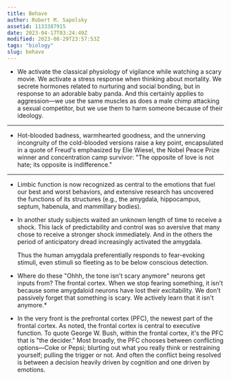 ```yaml
---
title: Behave
author: Robert M. Sapolsky
assetid: 1133387915
date: 2023-04-17T03:24:49Z
modified: 2023-08-29T23:57:53Z
tags: "biology"
slug: behave
---
```


*  We activate the classical physiology of vigilance while watching a scary movie. We activate a stress response when thinking about mortality. We secrete hormones related to nurturing and social bonding, but in response to an adorable baby panda. And this certainly applies to aggression—we use the same muscles as does a male chimp attacking a sexual competitor, but we use them to harm someone because of their ideology.

---

*  Hot-blooded badness, warmhearted goodness, and the unnerving incongruity of the cold-blooded versions raise a key point, encapsulated in a quote of Freud's emphasized by Elie Wiesel, the Nobel Peace Prize winner and concentration camp survivor: "The opposite of love is not hate; its opposite is indifference."

---

*  Limbic function is now recognized as central to the emotions that fuel our best and worst behaviors, and extensive research has uncovered the functions of its structures (e.g., the amygdala, hippocampus, septum, habenula, and mammillary bodies).

*  In another study subjects waited an unknown length of time to receive a shock. This lack of predictability and control was so aversive that many chose to receive a stronger shock immediately. And in the others the period of anticipatory dread increasingly activated the amygdala.
   
   Thus the human amygdala preferentially responds to fear-evoking stimuli, even stimuli so fleeting as to be below conscious detection.

*  Where do these "Ohhh, the tone isn't scary anymore" neurons get inputs from? The frontal cortex. When we stop fearing something, it isn't because some amygdaloid neurons have lost their excitability. We don't passively forget that something is scary. We actively learn that it isn't anymore.*

*  In the very front is the prefrontal cortex (PFC), the newest part of the frontal cortex. As noted, the frontal cortex is central to executive function. To quote George W. Bush, within the frontal cortex, it's the PFC that is "the decider." Most broadly, the PFC chooses between conflicting options—Coke or Pepsi; blurting out what you really think or restraining yourself; pulling the trigger or not. And often the conflict being resolved is between a decision heavily driven by cognition and one driven by emotions.

